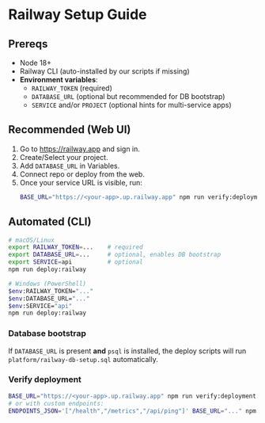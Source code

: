 # Railway Setup Guide

## Prereqs
- Node 18+
- Railway CLI (auto-installed by our scripts if missing)
- **Environment variables**:
  - `RAILWAY_TOKEN` (required)
  - `DATABASE_URL` (optional but recommended for DB bootstrap)
  - `SERVICE` and/or `PROJECT` (optional hints for multi-service apps)

## Recommended (Web UI)
1. Go to https://railway.app and sign in.
2. Create/Select your project.
3. Add `DATABASE_URL` in Variables.
4. Connect repo or deploy from the web.
5. Once your service URL is visible, run:
   ```bash
   BASE_URL="https://<your-app>.up.railway.app" npm run verify:deployment
   ```

## Automated (CLI)

```bash
# macOS/Linux
export RAILWAY_TOKEN=...    # required
export DATABASE_URL=...     # optional, enables DB bootstrap
export SERVICE=api          # optional
npm run deploy:railway

# Windows (PowerShell)
$env:RAILWAY_TOKEN="..."
$env:DATABASE_URL="..."
$env:SERVICE="api"
npm run deploy:railway
```

### Database bootstrap

If `DATABASE_URL` is present **and** `psql` is installed, the deploy scripts will run `platform/railway-db-setup.sql` automatically.

### Verify deployment

```bash
BASE_URL="https://<your-app>.up.railway.app" npm run verify:deployment
# or with custom endpoints:
ENDPOINTS_JSON='["/health","/metrics","/api/ping"]' BASE_URL="..." npm run verify:deployment
```